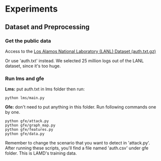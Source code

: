 # Experiments
## Dataset and Preprocessing
### Get the public data
Access to the [Los Alamos National Laboratory (LANL) Dataset (auth.txt.gz)](https://csr.lanl.gov/data/cyber1/)

Or use 'auth.txt' instead. We selected 25 million logs out of the LANL dataset, since it's too huge.

### Run lms and gfe
**Lms:**
put auth.txt in lms folder then run:

    python lms/main.py

**Gfe:**
don't need to put anything in this folder. Run following commands one by one.

    python gfe/attack.py
    python gfe/graph_map.py
    python gfe/features.py
    python gfe/data.py

Remember to change the scenario that you want to detect in 'attack.py'.
After running these scripts, you'll find a file named 'auth.csv' under gfe folder. This is LAMD's training data. 
